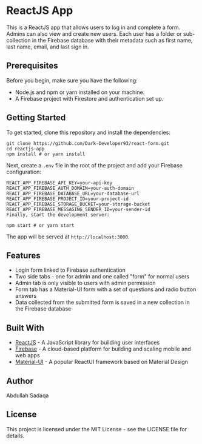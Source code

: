 # ReactJS App

This is a ReactJS app that allows users to log in and complete a form. Admins can also view and create new users. Each user has a folder or sub-collection in the Firebase database with their metadata such as first name, last name, email, and last sign in.

## Prerequisites

Before you begin, make sure you have the following:

- Node.js and npm or yarn installed on your machine.
- A Firebase project with Firestore and authentication set up.

## Getting Started

To get started, clone this repository and install the dependencies:

```commands
git clone https://github.com/Dark-Developer93/react-form.git
cd reactjs-app
npm install # or yarn install
```

Next, create a `.env` file in the root of the project and add your Firebase configuration:

```env
REACT_APP_FIREBASE_API_KEY=your-api-key
REACT_APP_FIREBASE_AUTH_DOMAIN=your-auth-domain
REACT_APP_FIREBASE_DATABASE_URL=your-database-url
REACT_APP_FIREBASE_PROJECT_ID=your-project-id
REACT_APP_FIREBASE_STORAGE_BUCKET=your-storage-bucket
REACT_APP_FIREBASE_MESSAGING_SENDER_ID=your-sender-id
Finally, start the development server:
```

```commands
npm start # or yarn start
```

The app will be served at `http://localhost:3000`.

## Features

- Login form linked to Firebase authentication
- Two side tabs - one for admin and one called "form" for normal users
- Admin tab is only visible to users with admin permission
- Form tab has a Material-UI form with a set of questions and radio button answers
- Data collected from the submitted form is saved in a new collection in the Firebase database

## Built With

- [ReactJS](https://reactjs.org/) - A JavaScript library for building user interfaces
- [Firebase](https://firebase.google.com/) - A cloud-based platform for building and scaling mobile and web apps
- [Material-UI](https://material-ui.com/) - A popular ReactUI framework based on Material Design

## Author

Abdullah Sadaqa

## License

This project is licensed under the MIT License - see the LICENSE file for details.

